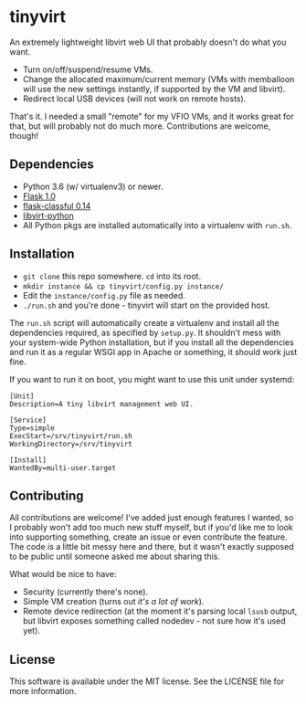 # tinyvirt

An extremely lightweight libvirt web UI that probably doesn't do what you want.

- Turn on/off/suspend/resume VMs.
- Change the allocated maximum/current memory (VMs with memballoon will use the
  new settings instantly, if supported by the VM and libvirt).
- Redirect local USB devices (will not work on remote hosts).

That's it. I needed a small "remote" for my VFIO VMs, and it works great for
that, but will probably not do much more. Contributions are welcome, though!


## Dependencies

- Python 3.6 (w/ virtualenv3) or newer.
- [Flask 1.0](http://flask.pocoo.org/docs/0.12/)
- [flask-classful 0.14](http://flask-classful.teracy.org/)
- [libvirt-python](https://pypi.python.org/pypi/libvirt-python)
- All Python pkgs are installed automatically into a virtualenv with `run.sh`.


## Installation

- `git clone` this repo somewhere. `cd` into its root.
- `mkdir instance && cp tinyvirt/config.py instance/`
- Edit the `instance/config.py` file as needed.
- `./run.sh` and you're done - tinyvirt will start on the provided host.

The `run.sh` script will automatically create a virtualenv and install all the
dependencies required, as specified by `setup.py`. It shouldn't mess with your
system-wide Python installation, but if you install all the dependencies and
run it as a regular WSGI app in Apache or something, it should work just fine.

If you want to run it on boot, you might want to use this unit under systemd:

    [Unit]
    Description=A tiny libvirt management web UI.
    
    [Service]
    Type=simple
    ExecStart=/srv/tinyvirt/run.sh
    WorkingDirectory=/srv/tinyvirt
    
    [Install]
    WantedBy=multi-user.target


## Contributing

All contributions are welcome! I've added just enough features I wanted, so I
probably won't add too much new stuff myself, but if you'd like me to look into
supporting something, create an issue or even contribute the feature. The code
*is* a little bit messy here and there, but it wasn't exactly supposed to be
public until someone asked me about sharing this.

What would be nice to have:

- Security (currently there's none).
- Simple VM creation (turns out *it's a lot of work*).
- Remote device redirection (at the moment it's parsing local `lsusb` output,
  but libvirt exposes something called nodedev - not sure how it's used yet).


## License

This software is available under the MIT license. See the LICENSE file for more
information.
